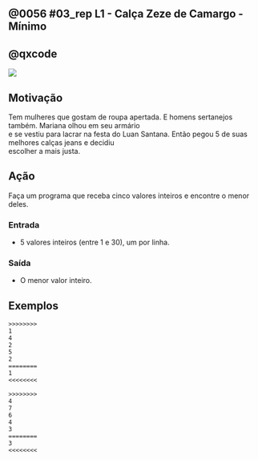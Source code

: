 ## @0056 #03_rep L1 - Calça Zeze de Camargo - Mínimo
## @qxcode

![](capa.jpg)

## Motivação

Tem mulheres que gostam de roupa apertada. E homens sertanejos também. Mariana olhou em seu armário  
e se vestiu para lacrar na festa do Luan Santana. Então pegou 5 de suas melhores calças jeans e decidiu  
escolher a mais justa.  

## Ação

Faça um programa que receba cinco valores inteiros e encontre o menor deles.  

### Entrada

*   5 valores inteiros (entre 1 e 30), um por linha.

### Saída

*   O menor valor inteiro.  

## Exemplos

```
>>>>>>>>
1
4
2
5
2
========
1
<<<<<<<<

>>>>>>>>
4
7
6
4
3
========
3
<<<<<<<<
```

#

<!---
>>>>>>>>
4
2
6
8
3
========
2
<<<<<<<<


>>>>>>>>
4
2
6
1
3
========
1
<<<<<<<<


>>>>>>>>
12
5
5
6
9
========
5
<<<<<<<<

--->